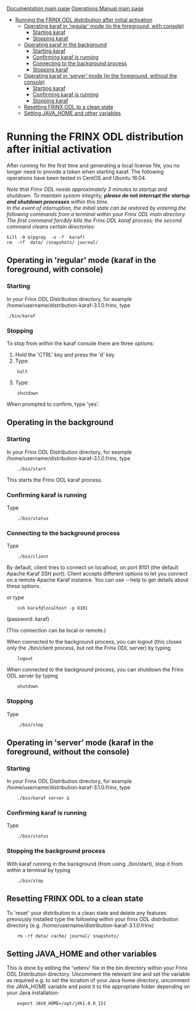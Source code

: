 [Documentation main page](https://frinxio.github.io/Frinx-docs/)
[Operations Manual main page](https://frinxio.github.io/Frinx-docs/FRINX_ODL_Distribution/Beryllium/operations_manual.html)
<!-- TOC START min:1 max:3 link:true update:true -->
- [Running the FRINX ODL distribution after initial activation](#running-the-frinx-odl-distribution-after-initial-activation)
  - [Operating karaf in 'regular' mode (in the foreground, with console)](#operating-karaf-in-regular-mode-in-the-foreground-with-console)
    - [Starting karaf](#starting-karaf)
    - [Stopping karaf](#stopping-karaf)
  - [Operating karaf in the background](#operating-karaf-in-the-background)
    - [Starting karaf](#starting-karaf-1)
    - [Confirming karaf is running](#confirming-karaf-is-running)
    - [Connecting to the background process](#connecting-to-the-background-process)
    - [Stopping karaf](#stopping-karaf-1)
  - [Operating karaf in 'server' mode (in the foreground, without the console)](#operating-karaf-in-server-mode-in-the-foreground-without-the-console)
    - [Starting karaf](#starting-karaf-2)
    - [Confirming karaf is running](#confirming-karaf-is-running-1)
    - [Stopping karaf](#stopping-karaf-2)
  - [Resetting FRINX ODL to a clean state](#resetting-frinx-odl-to-a-clean-state)
  - [Setting JAVA_HOME and other variables](#setting-java_home-and-other-variables)

<!-- TOC END -->

# Running the FRINX ODL distribution after initial activation

After running for the first time and generating a local license file, you no longer need to provide a token when starting karaf.
The following operations have been tested in CentOS and Ubuntu 16.04.

*Note that Frinx ODL needs approximately 3 minutes to startup and shutdown. To maintain system integrity, **please do not interrupt the startup and shutdown processes** within this time.*  
*In the event of interruption, the initial state can be restored by entering the following commands from a terminal within your Frinx ODL main directory. The first command forcibly kills the Frinx ODL karaf process; the second command cleans certain directories:*
 
```
kill -9 $(pgrep  -o -f  karaf)
rm  -rf  data/ /snapshots/ journal/
```

## Operating in 'regular' mode (karaf in the foreground, with console)
### Starting
In your Frinx ODL Distribution directory, for example /home/username/distribution-karaf-3.1.0.frinx, type

    ./bin/karaf

### Stopping
To stop from within the karaf console there are three options:

1. Hold the 'CTRL' key and press the 'd' key
2. Type:
```
    halt
```
3. Type:
```
    shutdown
```
When prompted to confirm, type 'yes'.

## Operating in the background
### Starting 
In your Frinx ODL Distribution directory, for example /home/username/distribution-karaf-3.1.0.frinx, type
```
    ./bin/start
```
This starts the Frinx ODL karaf process.
### Confirming karaf is running
Type
```
    ./bin/status
```
### Connecting to the background process
Type
```
    ./bin/client
```
By default, client tries to connect on localhost, on port 8101 (the default Apache Karaf SSH port). Client accepts different options to let you connect on a remote Apache Karaf instance. You can use --help to get details about these options.

or type
```
    ssh karaf@localhost -p 8101
```
(password: karaf)

(This connection can be local or remote.)

When connected to the background process, you can logout (this closes only the ./bin/client process, but not the Frinx ODL server) by typing
```
    logout
```
When connected to the background process, you can shutdown the Frinx ODL server by typing  
```
    shutdown
```

### Stopping 
Type
```
    ./bin/stop
```

## Operating in 'server' mode (karaf in the foreground, without the console)
### Starting 
In your Frinx ODL Distribution directory, for example /home/username/distribution-karaf-3.1.0.frinx, type
```
    ./bin/karaf server &
```

### Confirming karaf is running
Type
```
    ./bin/status
```

### Stopping the background process
With karaf running in the background (from using ./bin/start), stop it from within a terminal by typing
```
    ./bin/stop
```

## Resetting FRINX ODL to a clean state
To 'reset' your distribution to a clean state and delete any features previously installed type the following within your frinx ODL distribution directory (e.g. /home/username/distribution-karaf-3.1.0.frinx)
```
    rm -rf data/ cache/ journal/ snapshots/
```

## Setting JAVA_HOME and other variables
This is done by editing the 'setenv' file in the bin directory within your Frinx ODL Distribution directory. Uncomment the relevant line and set the variable as required e.g. to set the location of your Java home directory, uncomment the JAVA_HOME variable and point it to the appropriate folder depending on your Java installation:
```
    export JAVA_HOME=/opt/jdk1.8.0_151
```

